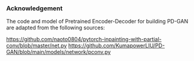 ### Acknowledgement

The code and model of Pretrained Encoder-Decoder for building PD-GAN are adapted from the following sources:

https://github.com/naoto0804/pytorch-inpainting-with-partial-conv/blob/master/net.py
https://github.com/KumapowerLIU/PD-GAN/blob/main/models/network/pconv.py
